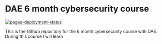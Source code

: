 # DAE 6 month cybersecurity course

[![pages-deployment-status](https://github.com/romanrocks4/dae_6_month/actions/workflows/pages/pages-build-deployment/badge.svg)](https://github.com/romanrocks4/dae_6_month/actions/workflows/pages/pages-build-deployment)

This is the Github repository for the 6 month cybersecurity course with DAE.
During this course I will learn